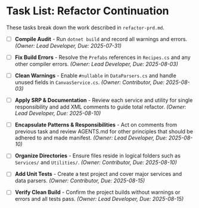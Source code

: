 # Task List: Refactor Continuation

These tasks break down the work described in `refactor-prd.md`.

- [ ] **Compile Audit** - Run `dotnet build` and record all warnings and errors. _(Owner: Lead Developer, Due: 2025-07-31)_
- [ ] **Fix Build Errors** - Resolve the `Prefabs` references in `Recipes.cs` and any other compiler errors. _(Owner: Lead Developer, Due: 2025-08-03)_
- [ ] **Clean Warnings** - Enable `#nullable` in `DataParsers.cs` and handle unused fields in `CanvasService.cs`. _(Owner: Contributor, Due: 2025-08-03)_
- [ ] **Apply SRP & Documentation** - Review each service and utility for single responsibility and add XML comments to guide total refactor. _(Owner: Lead Developer, Due: 2025-08-10)_
- [ ] **Encapsulate Patterns & Responsibilities** - Act on comments from previous task and review AGENTS.md for other principles that should be adhered to and made manifest. _(Owner: Lead Developer, Due: 2025-08-10)_
- [ ] **Organize Directories** - Ensure files reside in logical folders such as `Services/` and `Utilities/`. _(Owner: Contributor, Due: 2025-08-10)_
- [ ] **Add Unit Tests** - Create a test project and cover major services and data parsers. _(Owner: Contributor, Due: 2025-08-15)_
- [ ] **Verify Clean Build** - Confirm the project builds without warnings or errors and all tests pass. _(Owner: Lead Developer, Due: 2025-08-15)_

